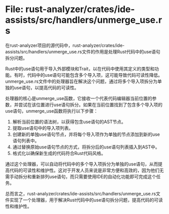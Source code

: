 # File: rust-analyzer/crates/ide-assists/src/handlers/unmerge_use.rs

在rust-analyzer项目的源代码中，rust-analyzer/crates/ide-assists/src/handlers/unmerge_use.rs文件的作用是处理Rust代码中的use语句拆分问题。

Rust中的use语句用于导入外部模块和Trait，以在代码中使用其定义的类型和功能。有时，代码中的use语句可能包含多个导入项，这可能导致代码可读性降低。unmerge_use.rs文件中的处理器旨在解决这个问题，通过将多个导入项拆分为单独的use语句，以提高代码的可读性。

处理器的核心是unmerge_use函数，它接收一个代表代码编辑器当前位置的参数，并尝试在该位置进行use语句拆分。如果在当前位置找到了包含多个导入项的use语句，unmerge_use函数将执行以下步骤：

1. 解析当前位置的语法树，以获得包含use语句的AST节点。
2. 提取use语句中的导入项列表。
3. 创建新的单独use语句节点，并将每个导入项作为单独的节点添加到新的use语句列表中。
4. 通过替换原始use语句节点的方式，将拆分后的use语句列表插入到AST中。
5. 格式化以确保新生成的代码符合Rust代码风格。

通过这个处理器，可以自动将代码中的多个导入项拆分为单独的use语句，从而提高代码的可读性和维护性。这对于开发人员来说是非常方便和高效的，因为他们无需手动拆分和重新排列use语句，而只需要使用IDE的自动化功能即可完成这个任务。

总而言之，rust-analyzer/crates/ide-assists/src/handlers/unmerge_use.rs文件实现了一个处理器，用于解决Rust代码中的use语句拆分问题，提高代码的可读性和维护性。

